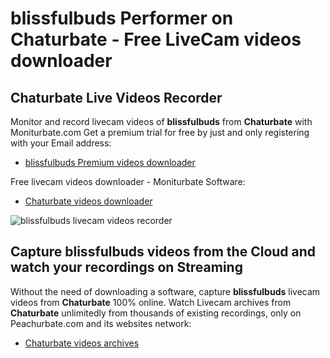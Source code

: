 # blissfulbuds Performer on Chaturbate - Free LiveCam videos downloader

## Chaturbate Live Videos Recorder

Monitor and record livecam videos of **blissfulbuds** from **Chaturbate** with Moniturbate.com
Get a premium trial for free by just and only registering with your Email address:
* [blissfulbuds Premium videos downloader](https://moniturbate.com/request-demo-licence-key.html)

Free livecam videos downloader - Moniturbate Software:
* [Chaturbate videos downloader](https://moniturbate.com/moniturbate-download-software.html)

![blissfulbuds livecam videos recorder](https://peachurnet.com/templates/moniturbate-software.png)


## Capture blissfulbuds videos from the Cloud and watch your recordings on Streaming

Without the need of downloading a software, capture **blissfulbuds** livecam videos from **Chaturbate** 100% online.
Watch Livecam archives from **Chaturbate** unlimitedly from thousands of existing recordings, only on Peachurbate.com and its websites network:
* [Chaturbate videos archives](https://peachurnet.com/)